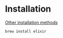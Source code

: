 # Installation

[Other installation methods](http://elixir-lang.github.io/install.html)

```sh
brew install elixir
```